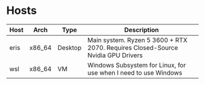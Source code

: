 # Hosts

| Host   | Arch   | Type | Description |
| --- | --- | --- | --- |
| eris   | x86_64 | Desktop | Main system. Ryzen 5 3600 + RTX 2070. Requires Closed-Source Nvidia GPU Drivers |
| wsl    | x86_64 | VM | Windows Subsystem for Linux, for use when I need to use Windows |